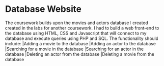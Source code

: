 # Database Website 
The coursework builds upon the movies and actors database I created created in the labs for another coursework.
I had to build a web front-end to the database using HTML, CSS and Javascript that will connect to my database and execute queries using PHP and SQL.
The functionality should include:
  |Adding a movie to the database
  |Adding an actor to the database
  |Searching for a movie in the database
  |Searching for an actor in the database
  |Deleting an actor from the database
  |Deleting a movie from the database
